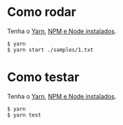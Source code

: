 # Como rodar

Tenha o [Yarn](https://yarnpkg.com/), [NPM e Node instalados](https://nodejs.org/en/).

```
$ yarn
$ yarn start ./samples/1.txt
```

# Como testar

Tenha o [Yarn](https://yarnpkg.com/), [NPM e Node instalados](https://nodejs.org/en/).

```
$ yarn
$ yarn test
```
